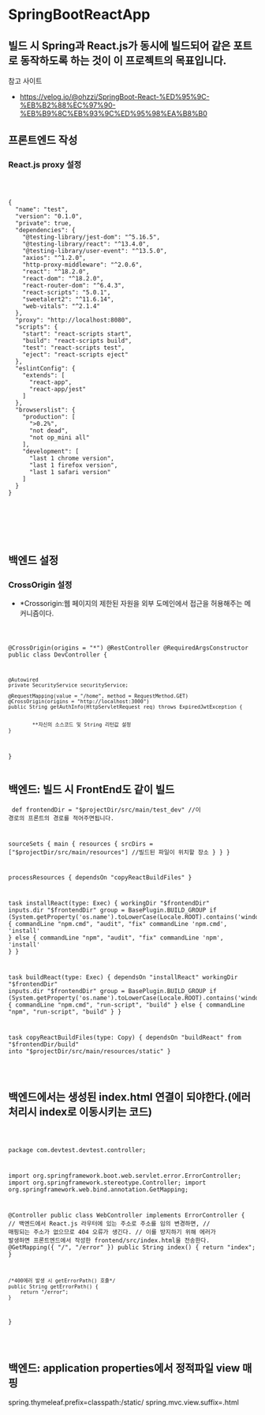 # SpringBootReactApp

## 빌드 시 Spring과 React.js가 동시에 빌드되어 같은 포트로 동작하도록 하는 것이 이 프로젝트의 목표입니다.

참고 사이트

* https://velog.io/@ohzzi/SpringBoot-React-%ED%95%9C-%EB%B2%88%EC%97%90-%EB%B9%8C%EB%93%9C%ED%95%98%EA%B8%B0

## 프론트엔드 작성

### React.js proxy 설정

<pre><code>


{
  "name": "test",
  "version": "0.1.0",
  "private": true,
  "dependencies": {
    "@testing-library/jest-dom": "^5.16.5",
    "@testing-library/react": "^13.4.0",
    "@testing-library/user-event": "^13.5.0",
    "axios": "^1.2.0",
    "http-proxy-middleware": "^2.0.6",
    "react": "^18.2.0",
    "react-dom": "^18.2.0",
    "react-router-dom": "^6.4.3",
    "react-scripts": "5.0.1",
    "sweetalert2": "^11.6.14",
    "web-vitals": "^2.1.4"
  },
  "proxy": "http://localhost:8080",
  "scripts": {
    "start": "react-scripts start",
    "build": "react-scripts build",
    "test": "react-scripts test",
    "eject": "react-scripts eject"
  },
  "eslintConfig": {
    "extends": [
      "react-app",
      "react-app/jest"
    ]
  },
  "browserslist": {
    "production": [
      ">0.2%",
      "not dead",
      "not op_mini all"
    ],
    "development": [
      "last 1 chrome version",
      "last 1 firefox version",
      "last 1 safari version"
    ]
  }
}






</code></pre>

## 백엔드 설정

### CrossOrigin 설정

* *Crossorigin:웹 페이지의 제한된 자원을 외부 도메인에서 접근을 허용해주는 메커니즘이다.

<code><pre>

@CrossOrigin(origins = "*")
@RestController
@RequiredArgsConstructor
public class DevController {

    @Autowired
    private SecurityService securityService;

    @RequestMapping(value = "/home", method = RequestMethod.GET)
    @CrossOrigin(origins = "http://localhost:3000")
    public String getAuthInfo(HttpServletRequest req) throws ExpiredJwtException {
        

            **자신의 소스코드 및 String 리턴값 설정
    }

}
</code></pre>

## 백엔드: 빌드 시 FrontEnd도 같이 빌드


<code><pre>
def frontendDir = "$projectDir/src/main/test_dev"           //이 경로의 프론트의 경로를 적어주면됩니다.

sourceSets {
	main {
		resources { srcDirs = ["$projectDir/src/main/resources"]    //빌드된 파일이 위치할 장소
		}
	}
}

processResources { dependsOn "copyReactBuildFiles" }

task installReact(type: Exec) {
	workingDir "$frontendDir"
	inputs.dir "$frontendDir"
	group = BasePlugin.BUILD_GROUP
	if (System.getProperty('os.name').toLowerCase(Locale.ROOT).contains('windows')) {
		commandLine "npm.cmd", "audit", "fix"
		commandLine 'npm.cmd', 'install' }
	else {
		commandLine "npm", "audit", "fix" commandLine 'npm', 'install'
	}
}

task buildReact(type: Exec) {
	dependsOn "installReact"
	workingDir "$frontendDir"
	inputs.dir "$frontendDir"
	group = BasePlugin.BUILD_GROUP
	if (System.getProperty('os.name').toLowerCase(Locale.ROOT).contains('windows')) {
		commandLine "npm.cmd", "run-script", "build"
	} else {
		commandLine "npm", "run-script", "build"
	}
}

task copyReactBuildFiles(type: Copy) {
	dependsOn "buildReact"
	from "$frontendDir/build"
	into "$projectDir/src/main/resources/static"
}


</code></pre>

## 백엔드에서는 생성된 index.html 연결이 되야한다.(에러처리시 index로 이동시키는 코드)

<code><pre>

package com.devtest.devtest.controller;

import org.springframework.boot.web.servlet.error.ErrorController;
import org.springframework.stereotype.Controller;
import org.springframework.web.bind.annotation.GetMapping;

@Controller
public class WebController implements ErrorController {
    // 백엔드에서 React.js 라우터에 있는 주소로 주소를 임의 변경하면,
    // 매핑되는 주소가 없으므로 404 오류가 생긴다.
    // 이를 방지하기 위해 에러가 발생하면 프론트엔드에서 작성한 frontend/src/index.html을 전송한다.
    @GetMapping({ "/", "/error" })
    public String index() {
        return "index";
    }

    /*400에러 발생 시 getErrorPath() 호출*/
    public String getErrorPath() {
        return "/error";
    }
}

</code></pre>

## 백엔드: application properties에서 정적파일 view 매핑

spring.thymeleaf.prefix=classpath:/static/
spring.mvc.view.suffix=.html







